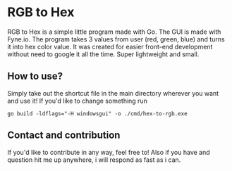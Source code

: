 # RGB to Hex
RGB to Hex is a simple little program made with Go. The GUI is made with Fyne.io. The program takes 3 values from user (red, green, blue) and turns it into hex color value. It was created for easier front-end development without need to google it all the time. Super lightweight and small.

## How to use?
Simply take out the shortcut file in the main directory wherever you want and use it! If you'd like to change something run
~~~
go build -ldflags="-H windowsgui" -o ./cmd/hex-to-rgb.exe
~~~

## Contact and contribution
If you'd like to contribute in any way, feel free to! Also if you have and question hit me up anywhere, i will respond as fast as i can.